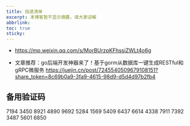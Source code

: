 ```yaml
---
title: 投递清单
excerpt: 本博客暂不显示摘要，请大家谅解
abbrlink: 
toc: true
sticky: 
---
```


- https://mp.weixin.qq.com/s/MorBUrzpKFhssiZWLt4o6g

- 文章推荐：go后端开发神器来了！基于gorm从数据库一键生成RESTful和gRPC微服务  https://juejin.cn/post/7245540509679108151?share_token=8c69b0a9-3fa9-4615-98d9-d5d4d97b2fb4



## 备用验证码
7194 3450
8921 4890
9692 5284
1569 5409
6437 6614
4338 7911
7392 3487
5601 6850